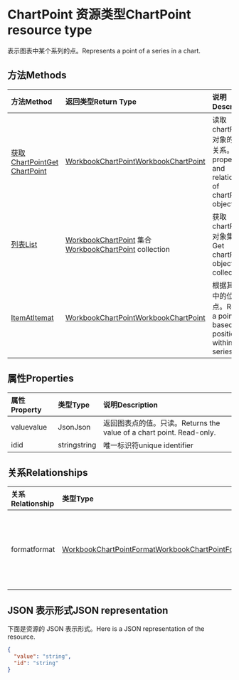 # <a name="chartpoint-resource-type"></a><span data-ttu-id="724a8-101">ChartPoint 资源类型</span><span class="sxs-lookup"><span data-stu-id="724a8-101">ChartPoint resource type</span></span>

<span data-ttu-id="724a8-102">表示图表中某个系列的点。</span><span class="sxs-lookup"><span data-stu-id="724a8-102">Represents a point of a series in a chart.</span></span>


## <a name="methods"></a><span data-ttu-id="724a8-103">方法</span><span class="sxs-lookup"><span data-stu-id="724a8-103">Methods</span></span>

| <span data-ttu-id="724a8-104">方法</span><span class="sxs-lookup"><span data-stu-id="724a8-104">Method</span></span>           | <span data-ttu-id="724a8-105">返回类型</span><span class="sxs-lookup"><span data-stu-id="724a8-105">Return Type</span></span>    |<span data-ttu-id="724a8-106">说明</span><span class="sxs-lookup"><span data-stu-id="724a8-106">Description</span></span>|
|:---------------|:--------|:----------|
|[<span data-ttu-id="724a8-107">获取 ChartPoint</span><span class="sxs-lookup"><span data-stu-id="724a8-107">Get ChartPoint</span></span>](../api/chartpoint_get.md) | [<span data-ttu-id="724a8-108">WorkbookChartPoint</span><span class="sxs-lookup"><span data-stu-id="724a8-108">WorkbookChartPoint</span></span>](chartpoint.md) |<span data-ttu-id="724a8-109">读取 chartPoint 对象的属性和关系。</span><span class="sxs-lookup"><span data-stu-id="724a8-109">Read properties and relationships of chartPoint object.</span></span>|
|[<span data-ttu-id="724a8-110">列表</span><span class="sxs-lookup"><span data-stu-id="724a8-110">List</span></span>](../api/chartpoint_list.md) | <span data-ttu-id="724a8-111">[WorkbookChartPoint](chartpoint.md) 集合</span><span class="sxs-lookup"><span data-stu-id="724a8-111">[WorkbookChartPoint](chartpoint.md) collection</span></span> |<span data-ttu-id="724a8-112">获取 chartPoint 对象集合。</span><span class="sxs-lookup"><span data-stu-id="724a8-112">Get chartPoint object collection.</span></span> |
|[<span data-ttu-id="724a8-113">ItemAt</span><span class="sxs-lookup"><span data-stu-id="724a8-113">Itemat</span></span>](../api/chartpointscollection_itemat.md)|[<span data-ttu-id="724a8-114">WorkbookChartPoint</span><span class="sxs-lookup"><span data-stu-id="724a8-114">WorkbookChartPoint</span></span>](chartpoint.md)|<span data-ttu-id="724a8-115">根据其在系列中的位置检索点。</span><span class="sxs-lookup"><span data-stu-id="724a8-115">Retrieve a point based on its position within the series.</span></span>|

## <a name="properties"></a><span data-ttu-id="724a8-116">属性</span><span class="sxs-lookup"><span data-stu-id="724a8-116">Properties</span></span>
| <span data-ttu-id="724a8-117">属性</span><span class="sxs-lookup"><span data-stu-id="724a8-117">Property</span></span>     | <span data-ttu-id="724a8-118">类型</span><span class="sxs-lookup"><span data-stu-id="724a8-118">Type</span></span>   |<span data-ttu-id="724a8-119">说明</span><span class="sxs-lookup"><span data-stu-id="724a8-119">Description</span></span>|
|:---------------|:--------|:----------|
|<span data-ttu-id="724a8-120">value</span><span class="sxs-lookup"><span data-stu-id="724a8-120">value</span></span>|<span data-ttu-id="724a8-121">Json</span><span class="sxs-lookup"><span data-stu-id="724a8-121">Json</span></span>|<span data-ttu-id="724a8-p101">返回图表点的值。只读。</span><span class="sxs-lookup"><span data-stu-id="724a8-p101">Returns the value of a chart point. Read-only.</span></span>|
|<span data-ttu-id="724a8-124">id</span><span class="sxs-lookup"><span data-stu-id="724a8-124">id</span></span>|<span data-ttu-id="724a8-125">string</span><span class="sxs-lookup"><span data-stu-id="724a8-125">string</span></span>|<span data-ttu-id="724a8-126">唯一标识符</span><span class="sxs-lookup"><span data-stu-id="724a8-126">unique identifier</span></span>|

## <a name="relationships"></a><span data-ttu-id="724a8-127">关系</span><span class="sxs-lookup"><span data-stu-id="724a8-127">Relationships</span></span>
| <span data-ttu-id="724a8-128">关系</span><span class="sxs-lookup"><span data-stu-id="724a8-128">Relationship</span></span> | <span data-ttu-id="724a8-129">类型</span><span class="sxs-lookup"><span data-stu-id="724a8-129">Type</span></span>   |<span data-ttu-id="724a8-130">说明</span><span class="sxs-lookup"><span data-stu-id="724a8-130">Description</span></span>|
|:---------------|:--------|:----------|
|<span data-ttu-id="724a8-131">format</span><span class="sxs-lookup"><span data-stu-id="724a8-131">format</span></span>|[<span data-ttu-id="724a8-132">WorkbookChartPointFormat</span><span class="sxs-lookup"><span data-stu-id="724a8-132">WorkbookChartPointFormat</span></span>](chartpointformat.md)|<span data-ttu-id="724a8-p102">封装图表点的格式属性。只读。</span><span class="sxs-lookup"><span data-stu-id="724a8-p102">Encapsulates the format properties chart point. Read-only.</span></span>|

## <a name="json-representation"></a><span data-ttu-id="724a8-135">JSON 表示形式</span><span class="sxs-lookup"><span data-stu-id="724a8-135">JSON representation</span></span>

<span data-ttu-id="724a8-136">下面是资源的 JSON 表示形式。</span><span class="sxs-lookup"><span data-stu-id="724a8-136">Here is a JSON representation of the resource.</span></span>

<!--{
  "blockType": "resource",
  "optionalProperties": [],
  "keyProperty": "id",
  "baseType": "microsoft.graph.entity",
  "@odata.type": "microsoft.graph.workbookChartPoint"
}-->

```json
{
  "value": "string",
  "id": "string"
}

```

<!-- uuid: 8fcb5dbc-d5aa-4681-8e31-b001d5168d79
2015-10-25 14:57:30 UTC -->
<!-- {
  "type": "#page.annotation",
  "description": "ChartPoint resource",
  "keywords": "",
  "section": "documentation",
  "tocPath": ""
}-->